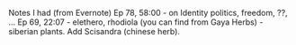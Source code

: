 Notes I had (from Evernote)
Ep 78, 58:00 - on Identity politics, freedom, ??, ...
Ep 69, 22:07 - elethero, rhodiola (you can find from Gaya Herbs) - siberian plants. Add Scisandra (chinese herb).

